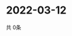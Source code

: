 # 2022-03-12
  共 0条

  <!-- BEGIN -->
  <!-- 最后更新时间Sat Mar 12 2022 02:26:13 GMT+0000 (Coordinated Universal Time) -->
  
  <!-- END -->
  
  